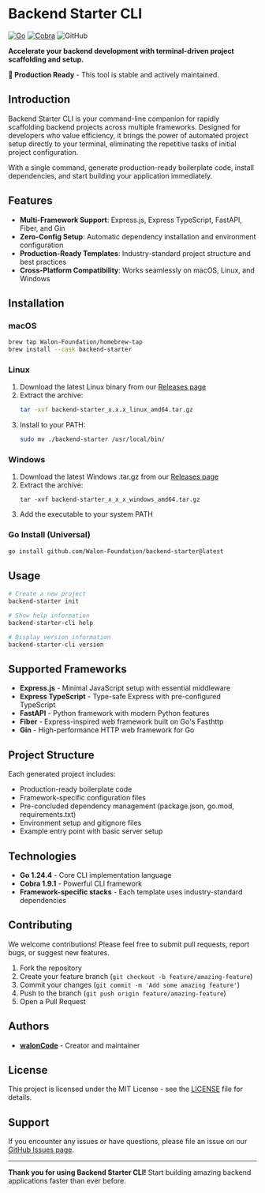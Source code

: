 # Backend Starter CLI

[![Go](https://img.shields.io/badge/Go-1.24.4-blue)](https://golang.org/)
[![Cobra](https://img.shields.io/badge/Cobra-v1.9.1-green)](https://github.com/spf13/cobra)
![GitHub](https://img.shields.io/badge/Status-Production%20Ready-brightgreen)

**Accelerate your backend development with terminal-driven project scaffolding and setup.**

**🚀 Production Ready** - This tool is stable and actively maintained.

## Introduction

Backend Starter CLI is your command-line companion for rapidly scaffolding backend projects across multiple frameworks. Designed for developers who value efficiency, it brings the power of automated project setup directly to your terminal, eliminating the repetitive tasks of initial project configuration.

With a single command, generate production-ready boilerplate code, install dependencies, and start building your application immediately.

## Features

* **Multi-Framework Support**: Express.js, Express TypeScript, FastAPI, Fiber, and Gin
* **Zero-Config Setup**: Automatic dependency installation and environment configuration
* **Production-Ready Templates**: Industry-standard project structure and best practices
* **Cross-Platform Compatibility**: Works seamlessly on macOS, Linux, and Windows

## Installation

### macOS

```bash
brew tap Walon-Foundation/homebrew-tap
brew install --cask backend-starter
```

### Linux

1. Download the latest Linux binary from our [Releases page](https://github.com/Walon-Foundation/backend-starter-cli/releases)
2. Extract the archive:
   ```bash
   tar -xvf backend-starter_x.x.x_linux_amd64.tar.gz
   ```
3. Install to your PATH:
   ```bash
   sudo mv ./backend-starter /usr/local/bin/
   ```

### Windows

1. Download the latest Windows .tar.gz from our [Releases page](https://github.com/Walon-Foundation/backend-starter-cli/releases)
2. Extract the archive:
    ```
    tar -xvf backend-starter_x_x_x_windows_amd64.tar.gz
    ```
3. Add the executable to your system PATH

### Go Install (Universal)

```bash
go install github.com/Walon-Foundation/backend-starter@latest
```

## Usage

```bash
# Create a new project
backend-starter init

# Show help information
backend-starter-cli help

# Display version information
backend-starter-cli version
```

## Supported Frameworks

- **Express.js** - Minimal JavaScript setup with essential middleware
- **Express TypeScript** - Type-safe Express with pre-configured TypeScript
- **FastAPI** - Python framework with modern Python features
- **Fiber** - Express-inspired web framework built on Go's Fasthttp
- **Gin** - High-performance HTTP web framework for Go

## Project Structure

Each generated project includes:
- Production-ready boilerplate code
- Framework-specific configuration files
- Pre-concluded dependency management (package.json, go.mod, requirements.txt)
- Environment setup and gitignore files
- Example entry point with basic server setup

## Technologies

* **Go 1.24.4** - Core CLI implementation language
* **Cobra 1.9.1** - Powerful CLI framework
* **Framework-specific stacks** - Each template uses industry-standard dependencies

## Contributing

We welcome contributions! Please feel free to submit pull requests, report bugs, or suggest new features.

1. Fork the repository
2. Create your feature branch (`git checkout -b feature/amazing-feature`)
3. Commit your changes (`git commit -m 'Add some amazing feature'`)
4. Push to the branch (`git push origin feature/amazing-feature`)
5. Open a Pull Request

## Authors

* **[walonCode](https://github.com/walonCode)** - Creator and maintainer

## License

This project is licensed under the MIT License - see the [LICENSE](LICENSE) file for details.

## Support

If you encounter any issues or have questions, please file an issue on our [GitHub Issues page](https://github.com/Walon-Foundation/backend-starter-cli/issues).

---

**Thank you for using Backend Starter CLI!** Start building amazing backend applications faster than ever before.